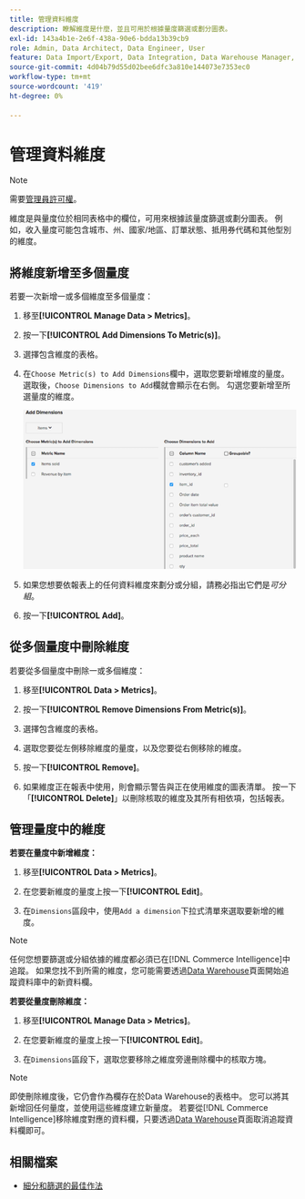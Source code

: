```yaml
---
title: 管理資料維度
description: 瞭解維度是什麼，並且可用於根據量度篩選或劃分圖表。
exl-id: 143a4b1e-2e6f-438a-90e6-bdda13b39cb9
role: Admin, Data Architect, Data Engineer, User
feature: Data Import/Export, Data Integration, Data Warehouse Manager, Commerce Tables
source-git-commit: 4d04b79d55d02bee6dfc3a810e144073e7353ec0
workflow-type: tm+mt
source-wordcount: '419'
ht-degree: 0%

---
```


# 管理資料維度

>[!NOTE]
>
>需要[管理員許可權](../../administrator/user-management/user-management.md)。

維度是與量度位於相同表格中的欄位，可用來根據該量度篩選或劃分圖表。 例如，收入量度可能包含城市、州、國家/地區、訂單狀態、抵用券代碼和其他型別的維度。

## 將維度新增至多個量度

若要一次新增一或多個維度至多個量度：

1. 移至&#x200B;**[!UICONTROL Manage Data > Metrics]**。

1. 按一下&#x200B;**[!UICONTROL Add Dimensions To Metric(s)]**。

1. 選擇包含維度的表格。

1. 在`Choose Metric(s) to Add Dimensions`欄中，選取您要新增維度的量度。 選取後，`Choose Dimensions to Add`欄就會顯示在右側。 勾選您要新增至所選量度的維度。

   ![新增維度對話方塊，顯示可用的維度選項](../../assets/Add_Dimensions.png)

1. 如果您想要依報表上的任何資料維度來劃分或分組，請務必指出它們是&#x200B;_可分組_。

1. 按一下&#x200B;**[!UICONTROL Add]**。

## 從多個量度中刪除維度

若要從多個量度中刪除一或多個維度：

1. 移至&#x200B;**[!UICONTROL Data > Metrics]**。

1. 按一下&#x200B;**[!UICONTROL Remove Dimensions From Metric(s)]**。

1. 選擇包含維度的表格。

1. 選取您要從左側移除維度的量度，以及您要從右側移除的維度。

1. 按一下&#x200B;**[!UICONTROL Remove]**。

1. 如果維度正在報表中使用，則會顯示警告與正在使用維度的圖表清單。 按一下「**[!UICONTROL Delete]**」以刪除核取的維度及其所有相依項，包括報表。

## 管理量度中的維度

**若要在量度中新增維度：**

1. 移至&#x200B;**[!UICONTROL Data > Metrics]**。

1. 在您要新維度的量度上按一下&#x200B;**[!UICONTROL Edit]**。

1. 在`Dimensions`區段中，使用`Add a dimension`下拉式清單來選取要新增的維度。

>[!NOTE]
>
>任何您想要篩選或分組依據的維度都必須已在[!DNL Commerce Intelligence]中追蹤。 如果您找不到所需的維度，您可能需要透過[Data Warehouse](../data-warehouse-mgr/tour-dwm.md)頁面開始追蹤資料庫中的新資料欄。


**若要從量度刪除維度：**

1. 移至&#x200B;**[!UICONTROL Manage Data > Metrics]**。

1. 在您要新維度的量度上按一下&#x200B;**[!UICONTROL Edit]**。

1. 在`Dimensions`區段下，選取您要移除之維度旁邊刪除欄中的核取方塊。

>[!NOTE]
>
>即使刪除維度後，它仍會作為欄存在於Data Warehouse的表格中。 您可以將其新增回任何量度，並使用這些維度建立新量度。 若要從[!DNL Commerce Intelligence]移除維度對應的資料欄，只要透過[Data Warehouse](../data-warehouse-mgr/tour-dwm.md)頁面取消追蹤資料欄即可。

## 相關檔案

* [細分和篩選的最佳作法](../../best-practices/segment-filter.md)

